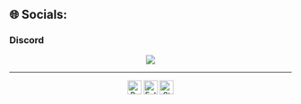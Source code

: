 ## 🌐 Socials:
### Discord

</p>
    <p align="center">
  <img src="https://discord.c99.nl/widget/theme-2/492049863031259136.png"/>
</p>

---
<p align="center">
  <img height="25" src="https://api.visitorbadge.io/api/VisitorHit?user=Ritualiste&countColorcountColor&countColor=%23006EFF" alt="Profile Views"/>
  <img height="25" src="https://img.shields.io/github/followers/Ritualiste?color=4a12ba&style=for-the-badge&logo=github&label=Follow" alt="Followers"/> 
  <img height="25" src="https://img.shields.io/github/stars/Ritualiste?color=f429ff&style=for-the-badge&logo=github&label=Stars" alt="Stars"/> 
</p> 
<br>

<!-- Proudly created with GPRM ( https://gprm.itsvg.in ) -->

